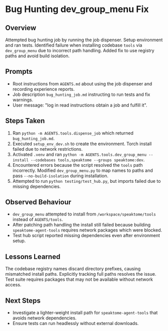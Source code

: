 # Bug Hunting dev_group_menu Fix

## Overview
Attempted bug hunting job by running the job dispenser. Setup environment and ran tests. Identified failure when installing codebase `tools` via `dev_group_menu` due to incorrect path handling. Added fix to use registry paths and avoid build isolation.

## Prompts
- Root instructions from `AGENTS.md` about using the job dispenser and recording experience reports.
- Job description `bug_hunting_job.md` instructing to run tests and fix warnings.
- User message: "log in read instructions obtain a job and fulfill it".

## Steps Taken
1. Ran `python -m AGENTS.tools.dispense_job` which returned `bug_hunting_job.md`.
2. Executed `setup_env_dev.sh` to create the environment. Torch install failed due to network restrictions.
3. Activated `.venv` and ran `python -m AGENTS.tools.dev_group_menu --install --codebases tools,speaktome --groups speaktome:dev`.
4. Encountered errors because the script resolved the `tools` path incorrectly. Modified `dev_group_menu.py` to map names to paths and pass `--no-build-isolation` during installation.
5. Attempted to run `python testing/test_hub.py`, but imports failed due to missing dependencies.

## Observed Behaviour
- `dev_group_menu` attempted to install from `/workspace/speaktome/tools` instead of `AGENTS/tools`.
- After patching path handling the install still failed because building `speaktome-agent-tools` requires network packages which were blocked.
- Test hub script reported missing dependencies even after environment setup.

## Lessons Learned
The codebase registry names discard directory prefixes, causing mismatched install paths. Explicitly tracking full paths resolves the issue. Test suite requires packages that may not be available without network access.

## Next Steps
- Investigate a lighter-weight install path for `speaktome-agent-tools` that avoids network dependencies.
- Ensure tests can run headlessly without external downloads.
